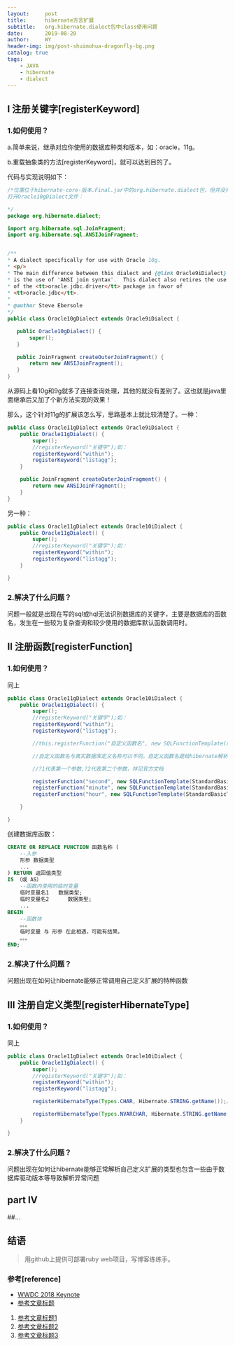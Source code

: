 ```yaml
---
layout:     post
title:      hibernate方言扩展
subtitle:   org.hibernate.dialect包中class使用问题
date:       2019-08-20
author:     WY
header-img: img/post-shuimohua-dragonfly-bg.png
catalog: true
tags:
    - JAVA
    - hibernate
    - dialect
---
```


## I 注册关键字[registerKeyword]
### 1.如何使用？
 a.简单来说，继承对应你使用的数据库种类和版本，如：oracle，11g。

 b.重载抽象类的方法[registerKeyword]，就可以达到目的了。

 代码与实现说明如下：
 ```java
 /*位置位于hibernate-core-版本.Final.jar中的org.hibernate.dialect包，但并没有对应11g，没有Oracle11gDialect只有Oracle10gDialect class文件？该如何解决！？
 打开Oracle10gDialect文件：

*/
package org.hibernate.dialect;

import org.hibernate.sql.JoinFragment;
import org.hibernate.sql.ANSIJoinFragment;


/**
 * A dialect specifically for use with Oracle 10g.
 * <p/>
 * The main difference between this dialect and {@link Oracle9iDialect}
 * is the use of "ANSI join syntax".  This dialect also retires the use
 * of the <tt>oracle.jdbc.driver</tt> package in favor of 
 * <tt>oracle.jdbc</tt>.
 *
 * @author Steve Ebersole
 */
public class Oracle10gDialect extends Oracle9iDialect {

	public Oracle10gDialect() {
		super();
	}

	public JoinFragment createOuterJoinFragment() {
		return new ANSIJoinFragment();
	}
}
 ```

从源码上看10g和9g就多了连接查询处理，其他的就没有差别了。这也就是java里面继承后又加了个新方法实现的效果！

那么，这个针对11g的扩展该怎么写，思路基本上就比较清楚了。一种：
```java
public class Oracle11gDialect extends Oracle9iDialect {
    public Oracle11gDialect() {
        super();
        //registerKeyword("关键字");如：
        registerKeyword("within");
        registerKeyword("listagg");
    }

    public JoinFragment createOuterJoinFragment() {
        return new ANSIJoinFragment();
    }
}
```
另一种：
```java
public class Oracle11gDialect extends Oracle10iDialect {
    public Oracle11gDialect() {
        super();
        //registerKeyword("关键字");如：
        registerKeyword("within");
        registerKeyword("listagg");
    }

}
```




### 2.解决了什么问题？
问题一般就是出现在写的sql或hql无法识别数据库的关键字，主要是数据库的函数名，发生在一些较为复杂查询和较少使用的数据库默认函数调用时。

## II 注册函数[registerFunction]
### 1.如何使用？
同上

```java
public class Oracle11gDialect extends Oracle10iDialect {
    public Oracle11gDialect() {
        super();
        //registerKeyword("关键字");如：
        registerKeyword("within");
        registerKeyword("listagg");

        //this.registerFunction("自定义函数名", new SQLFunctionTemplate(解析类型,"真实数据库定义名称(?1,?2)"));

        //自定义函数名与真实数据库定义名称可以不同，自定义函数名是给hibernate解析器看的，相当于别名，它对应真正的数据库函数

        //?1代表第一个参数,?2代表第二个参数，祥见官方文档

        registerFunction("second", new SQLFunctionTemplate(StandardBasicTypes.INTEGER, "to_char(?1, 'SS')"));
        registerFunction("minute", new SQLFunctionTemplate(StandardBasicTypes.INTEGER, "to_char(?1, 'MI')"));
        registerFunction("hour", new SQLFunctionTemplate(StandardBasicTypes.INTEGER, "to_char(?1, 'HH24')"));

    }

}
```
创建数据库函数：
```sql
CREATE OR REPLACE FUNCTION 函数名称 (
    --入参
    形参 数据类型
    ...
) RETURN 返回值类型 
IS （或 AS）
    --函数内使用的临时变量
    临时变量名1   数据类型;
    临时变量名2      数据类型;
    ...
BEGIN
    --函数体
    。。。
    临时变量 与 形参 在此相遇，可能有结果。
    。。。
END;

```

### 2.解决了什么问题？
问题出现在如何让hibernate能够正常调用自己定义扩展的特种函数

## III 注册自定义类型[registerHibernateType]
### 1.如何使用？
同上

```java
public class Oracle11gDialect extends Oracle10iDialect {
    public Oracle11gDialect() {
        super();
        //registerKeyword("关键字");如：
        registerKeyword("within");
        registerKeyword("listagg");

        registerHibernateType(Types.CHAR, Hibernate.STRING.getName());//将数据库的char类型转为String类型 

        registerHibernateType(Types.NVARCHAR, Hibernate.STRING.getName());//将数据库的NVARCHAR类型转为String类型 
    }

}
```


### 2.解决了什么问题？

问题出现在如何让hibernate能够正常解析自己定义扩展的类型也包含一些由于数据库驱动版本等导致解析异常问题

## part IV

##...

## 结语
> 用github上提供可部署ruby web项目，写博客练练手。

### 参考[reference]

-  [WWDC 2018 Keynote](https://developer.apple.com/videos/play/wwdc2018/101/)
- [参考文章标题](https://developer.apple.com/videos/play/wwdc2018/101/)

1. [参考文章标题1](https://developer.apple.com/videos/play/wwdc2018/101/)
2. [参考文章标题2](https://developer.apple.com/videos/play/wwdc2018/101/)
3. [参考文章标题3](https://developer.apple.com/videos/play/wwdc2018/101/)
